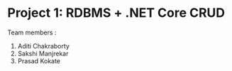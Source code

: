 # Project 1: RDBMS + .NET Core CRUD

Team members :
1) Aditi Chakraborty
2) Sakshi Manjrekar
3) Prasad Kokate
